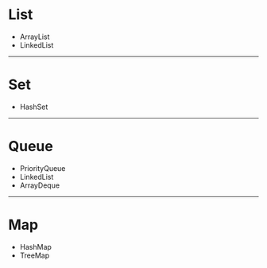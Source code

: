 # List
* ArrayList
* LinkedList

***

# Set
* HashSet

***

# Queue
* PriorityQueue
* LinkedList
* ArrayDeque

***

# Map
* HashMap
* TreeMap